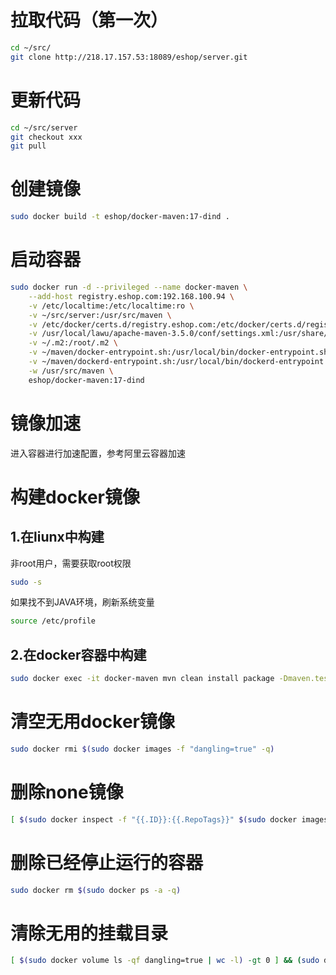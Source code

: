 拉取代码（第一次）
======

```bash    
cd ~/src/
git clone http://218.17.157.53:18089/eshop/server.git
```

更新代码
======

```bash    
cd ~/src/server
git checkout xxx
git pull
```

创建镜像
======
```Bash
sudo docker build -t eshop/docker-maven:17-dind .
```


启动容器
======
```bash
sudo docker run -d --privileged --name docker-maven \
    --add-host registry.eshop.com:192.168.100.94 \
    -v /etc/localtime:/etc/localtime:ro \
    -v ~/src/server:/usr/src/maven \
    -v /etc/docker/certs.d/registry.eshop.com:/etc/docker/certs.d/registry.eshop.com:ro \
    -v /usr/local/lawu/apache-maven-3.5.0/conf/settings.xml:/usr/share/maven/conf/settings.xml \
    -v ~/.m2:/root/.m2 \
    -v ~/maven/docker-entrypoint.sh:/usr/local/bin/docker-entrypoint.sh \
    -v ~/maven/dockerd-entrypoint.sh:/usr/local/bin/dockerd-entrypoint.sh \
    -w /usr/src/maven \
    eshop/docker-maven:17-dind
```

镜像加速
======
进入容器进行加速配置，参考阿里云容器加速

构建docker镜像
======

1.在liunx中构建
------

非root用户，需要获取root权限
```bash
sudo -s
```

如果找不到JAVA环境，刷新系统变量
```bash
source /etc/profile
```

2.在docker容器中构建
------
```bash    
sudo docker exec -it docker-maven mvn clean install package -Dmaven.test.skip -DpushImage -DdockerImageTags=1.3.12.1
```


清空无用docker镜像
======
```bash 
sudo docker rmi $(sudo docker images -f "dangling=true" -q)
```

删除none镜像
======
```bash
[ $(sudo docker inspect -f "{{.ID}}:{{.RepoTags}}" $(sudo docker images -q) | grep "\[\]" | wc -l) -gt 0 ] && (sudo docker rmi $(sudo docker inspect -f "{{.ID}}:{{.RepoTags}}" $(sudo docker images -q) | grep "\[\]" | cut -d ":" -f 2))
```

删除已经停止运行的容器
======
```bash
sudo docker rm $(sudo docker ps -a -q)
```

清除无用的挂载目录
======
```bash
[ $(sudo docker volume ls -qf dangling=true | wc -l) -gt 0 ] && (sudo docker volume rm $(sudo docker volume ls -qf dangling=true))
```